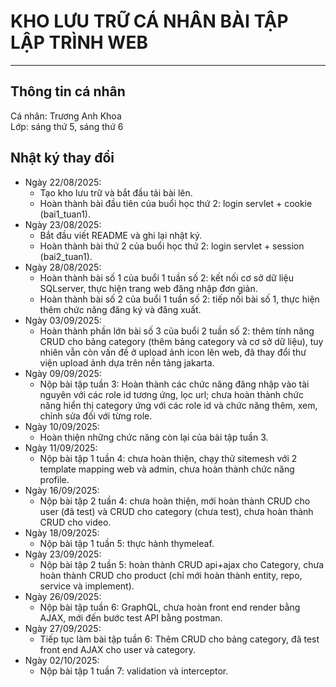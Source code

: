 # KHO LƯU TRỮ CÁ NHÂN BÀI TẬP LẬP TRÌNH WEB
-----------------------------------------
## Thông tin cá nhân
Cá nhân: Trương Anh Khoa  
Lớp: sáng thứ 5, sáng thứ 6

## Nhật ký thay đổi
* Ngày 22/08/2025:
  - Tạo kho lưu trữ và bắt đầu tải bài lên.
  - Hoàn thành bài đầu tiên của buổi học thứ 2: login servlet + cookie (bai1_tuan1).
* Ngày 23/08/2025:
  - Bắt đầu viết README và ghi lại nhật ký.
  - Hoàn thành bài thứ 2 của buổi học thứ 2: login servlet + session (bai2_tuan1).
* Ngày 28/08/2025:
  - Hoàn thành bài số 1 của buổi 1 tuần số 2: kết nối cơ sở dữ liệu SQLserver, thực hiện trang web đăng nhập đơn giản.
  - Hoàn thành bài số 2 của buổi 1 tuần số 2: tiếp nối bài số 1, thực hiện thêm chức năng đăng ký và đăng xuất.
* Ngày 03/09/2025:
  - Hoàn thành phần lớn bài số 3 của buổi 2 tuần số 2: thêm tính năng CRUD cho bảng category (thêm bảng category và cơ sở dữ liệu), tuy nhiên vẫn còn vấn đề ở upload ảnh icon lên web, đã thay đổi thư viện upload ảnh dựa trên nền tảng jakarta.
* Ngày 09/09/2025:
  - Nộp bài tập tuần 3: Hoàn thành các chức năng đăng nhập vào tài nguyên với các role id tương ứng, lọc url; chưa hoàn thành chức năng hiển thị category ứng với các role id và chức năng thêm, xem, chỉnh sửa đối với từng role.
* Ngày 10/09/2025:
  - Hoàn thiện những chức năng còn lại của bài tập tuần 3.
* Ngày 11/09/2025:
  - Nộp bài tập 1 tuần 4: chưa hoàn thiện, chạy thử sitemesh với 2 template mapping web và admin, chưa hoàn thành chức năng profile.
* Ngày 16/09/2025:
  - Nộp bài tập 2 tuần 4: chưa hoàn thiện, mới hoàn thành CRUD cho user (đã test) và CRUD cho category (chưa test), chưa hoàn thành CRUD cho video.
* Ngày 18/09/2025:
  - Nộp bài tập 1 tuần 5: thực hành thymeleaf.
* Ngày 23/09/2025:
  - Nộp bài tập 2 tuần 5: hoàn thành CRUD api+ajax cho Category, chưa hoàn thành CRUD cho product (chỉ mới hoàn thành entity, repo, service và implement).
* Ngày 26/09/2025:
  - Nộp bài tập tuần 6: GraphQL, chưa hoàn front end render bằng AJAX, mới đến bước test API bằng postman.
* Ngày 27/09/2025:
  - Tiếp tục làm bài tập tuần 6: Thêm CRUD cho bảng category, đã test front end AJAX cho user và category.
* Ngày 02/10/2025:
  - Nộp bài tập 1 tuần 7: validation và interceptor.
